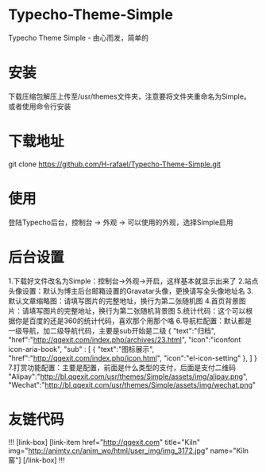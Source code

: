 # Typecho-Theme-Simple
Typecho Theme Simple - 由心而发，简单的


# 安装

下载压缩包解压上传至/usr/themes文件夹，注意要将文件夹重命名为Simple。
或者使用命令行安装

# 下载地址
git clone https://github.com/H-rafael/Typecho-Theme-Simple.git

# 使用
登陆Typecho后台，控制台 -> 外观 -> 可以使用的外观，选择Simple启用

# 后台设置
1.下载好文件改名为Simple：控制台->外观->开启，这样基本就显示出来了
2.站点头像设置：默认为博主后台邮箱设置的Gravatar头像，更换请写全头像地址名
3.默认文章缩略图：请填写图片的完整地址，换行为第二张随机图
4.首页背景图片：请填写图片的完整地址，换行为第二张随机背景图
5.统计代码：这个可以根据你是百度的还是360的统计代码，喜欢那个用那个咯
6.导航栏配置：默认都是一级导航，加二级导航代码，主要是sub开始是二级
{
    "text":"归档",
    "href":"http://qqexit.com/index.php/archives/23.html",
    "icon":"iconfont icon-aria-book",
    "sub" : [
        {
            "text":"图标展示",
            "href":"http://qqexit.com/index.php/icon.html",
            "icon":"el-icon-setting"
        },
    ]
}
7.打赏功能配置：主要是配置，前面是什么类型的支付，后面是支付二维码
    "Alipay":"http://bl.qqexit.com/usr/themes/Simple/assets/img/alipay.png",
    "Wechat":"http://bl.qqexit.com/usr/themes/Simple/assets/img/wechat.png"
# 友链代码
!!!
[link-box]
[link-item href="http://qqexit.com" title="Kiln" img="http://animtv.cn/anim_wo/html/user_img/img_3172.jpg" name="Kiln窑"]
[/link-box]
!!!

